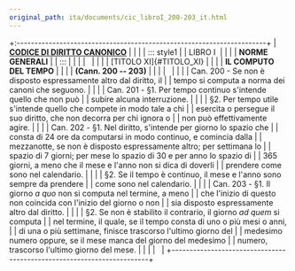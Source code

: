 ```yaml
---
original_path: ita/documents/cic_libroI_200-203_it.html
---
```


+:----------------------------------------------------------------------+
| **[CODICE DI DIRITTO CANONICO](../../cic_index_it.html)**             |
|                                                                       |
| ::: style1                                                            |
| LIBRO I                                                               |
|                                                                       |
| **NORME GENERALI**                                                    |
| :::                                                                   |
|                                                                       |
|                                                                       |
|                                                                       |
| [TITOLO XI]{#TITOLO_XI}                                               |
|                                                                       |
| **IL COMPUTO DEL TEMPO**                                              |
|                                                                       |
| **(Cann. 200 -- 203)**                                                |
|                                                                       |
|                                                                       |
|                                                                       |
| Can. 200 - Se non è disposto espressamente altro dal diritto, il      |
| tempo si computa a norma dei canoni che seguono.                      |
|                                                                       |
| Can. 201 - §1. Per tempo continuo s\'intende quello che non può       |
| subire alcuna interruzione.                                           |
|                                                                       |
| §2. Per tempo utile s\'intende quello che compete in modo tale a chi  |
| esercita o persegue il suo diritto, che non decorra per chi ignora o  |
| non può effettivamente agire.                                         |
|                                                                       |
| Can. 202 - §1. Nel diritto, s\'intende per giorno lo spazio che       |
| consta di 24 ore da computarsi in modo continuo, e comincia dalla     |
| mezzanotte, se non è disposto espressamente altro; per settimana lo   |
| spazio di 7 giorni; per mese lo spazio di 30 e per anno lo spazio di  |
| 365 giorni, a meno che il mese e l\'anno non si dica di doverli       |
| prendere come sono nel calendario.                                    |
|                                                                       |
| §2. Se il tempo è continuo, il mese e l\'anno sono sempre da prendere |
| come sono nel calendario.                                             |
|                                                                       |
| Can. 203 - §1. Il giorno *a quo* non si computa nel termine, a meno   |
| che l\'inizio di questo non coincida con l\'inizio del giorno o non   |
| sia disposto espressamente altro dal diritto.                         |
|                                                                       |
| §2. Se non è stabilito il contrario, il giorno *ad quem* si computa   |
| nel termine, il quale, se il tempo consta di uno o più mesi o anni,   |
| di una o più settimane, finisce trascorso l\'ultimo giorno del        |
| medesimo numero oppure, se il mese manca del giorno del medesimo      |
| numero, trascorso l\'ultimo giorno del mese.                          |
|                                                                       |
|                                                                       |
+-----------------------------------------------------------------------+